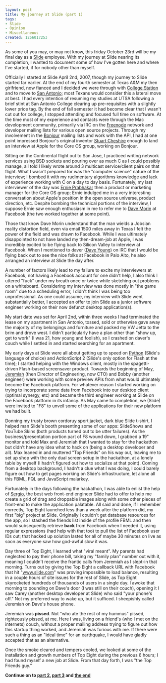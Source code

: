 ```yaml
--- 
layout: post
title: My journey at Slide (part 1)
tags: 
- Slide
- Opinion
- Miscellaneous
created: 1256017253
---
```

As some of you may, or may not know, this friday October 23rd will be my final 
day as a <a id="aptureLink_0RXt2swE8I" href="http://en.wikipedia.org/wiki/Slide">Slide</a> employee. With my journey at Slide nearing its completion, I wanted
to document some of how I've gotten here and where I've started, if for nobody other 
than myself.

Officially I started at Slide April 2nd, 2007, though my journey to Slide started 
far earlier. At the end of my fourth semester at Texas A&M my then girlfriend, now fiance&eacute;
and I decided we were through with <a id="aptureLink_aHZznBg58s" href="http://maps.google.com/maps?om=0&amp;iwloc=addr&amp;f=q&amp;ll=30.627977%2C-96.3344068&amp;hl=en&amp;z=13&amp;ie=UTF8">College Station</a> and to move to <a id="aptureLink_Gd4ZlvpCcA" href="http://maps.google.com/maps?om=0&amp;iwloc=addr&amp;f=q&amp;ll=29.4241219%2C-98.4936282&amp;hl=en&amp;z=13&amp;ie=UTF8">San Antonio</a>; most Texans would consider this a lateral move at best.
I had every intention of resuming my studies at UTSA following a brief stint at San Antonio College clearing up pre-requisites with a slightly lower price tag. By 
the end of fall semester it had become clear that I wasn't cut out for college, I 
stopped attending and focused full time on software. At the time most of my experience
and contacts were through the Mac development community, primarily via IRC on the <a id="aptureLink_GzxVgqeuw0" href="http://freenode.net/">Freenode</a>
network and developer mailing lists for various open source projects. Through 
my involvement in the <a id="aptureLink_53d9mUyyvO" href="http://en.wikipedia.org/wiki/Bonjour%20%28software%29">Bonjour</a> mailing lists and work with the API, I had at one 
point impressed Bonjour's original inventor <a id="aptureLink_cCGllfHxRe" href="http://en.wikipedia.org/wiki/Stuart%20Cheshire">Stuart Cheshire</a> enough to land 
an interview at Apple for the Core OS group, working on Bonjour. 

Sitting on the Continental flight out to San Jose, I practiced writing network services
using BSD sockets and pouring over as much C as I could possibly manage, all told I 
likely wrote around 3 multicast service/client pairs on that flight. What I wasn't prepared for 
was the "computer science" nature of the interview; I bombed it with my rudimentary algorithms
knowledge and lack of experience working with C on a day to day basis. Fortunately, my last 
interviewer of the day was <a id="aptureLink_mJ9ZfrKUGS" href="http://www.linkedin.com/in/drernie">Ernie Prabhakar</a> then a product or marketing manager for the Core OS 
group; Ernie indulged me in a very interesting conversation about Apple's position in the open 
source universe, product direction, etc. Despite bombing the technical portions of the interview, 
I suppose Ernie saw enough enthusiasm in me to refer me to <a id="aptureLink_4vNXJclTkH" href="http://www.linkedin.com/in/davemorin">Dave Morin</a> at Facebook (the two worked 
together at some point). 

Those that know Dave Morin understand that the man wields a Jobsian reality distortion field, 
even via email 1500 miles away in Texas I felt the power of the field and was drawn to Facebook. 
While I was ultimately disappointed to not have landed my then-dream-job at Apple, I was incredibly excited to be flying back to Silicon Valley to interview at Facebook. When I mentioned to daver (<a id="aptureLink_OG4mmMoyfm" href="http://twitter.com/stuffonfire">Dave Young</a>) on IRC that I would be flying back out to 
see the nice folks at Facebook in Palo Alto, he also arranged an interview at Slide the day after.

A number of factors likely lead to my failure to excite my interviewers at Facebook, not having a 
Facebook account for one didn't help, I also think I uttered "fuck" under my breath once or twice while 
sketching out problems on a whiteboard. Considering my interview was done mostly in "the game 
room" due to a scheduling error, I didn't think I was being too unprofessional. As one could assume, my interview with Slide went substantially better, I accepted an offer to join Slide as 
a junior software engineer working on their now defunct desktop application(s).

My start date was set for April 2nd, within three weeks I had terminated the lease on my apartment
in San Antonio, tossed, sold or otherwise gave away the majority of my belongings and furniture and packed my VW Jetta
to the brim and drove west. I didn't particularly have a plan other than "show up, get to work"
(I was 21, how young and foolish), so I crashed on daver's couch while I settled in and started 
searching for an apartment. 

My early days at Slide were all about getting up to speed on <a id="aptureLink_oG0xGN1j1F" href="http://en.wikipedia.org/wiki/Python%20%28programming%20language%29">Python</a> (Slide's language of choice) and 
ActionScript 2 (Slide's only option for Flash at the time); I started helping with the Windows 
client, mostly in the spagetti-driven Flash-based screensaver product. Towards the beginning of May,
<a id="aptureLink_8fiXI4SDgw" href="http://twitter.com/jerobi">Jeremiah</a> (then Director of Engineering, now CTO) and Bobby (another engineer) were working with 
some preview APIs from what would ultimately become the Facebook platform. For whatever reason I 
started working on trying to incorporate some data from Facebook into our desktop client (optimal 
synergy, etc) and became the third engineer working at Slide on the Facebook platform in its 
infancy. As May came to completion, we (Slide) were invited to "F8" to unveil some of the 
applications for their new platform we had built. 

Donning my trusty brown cordoruy sport jacket, dark blue Slide t-shirt, I helped man Slide's booth 
presenting some of our apps: SlideShows and YouTube Skins (both products turned out to be utter
failures). As the business/presentation portion part of F8 wound down, I grabbed a 19" monitor 
and told Max and Jeremiah that I wanted to stay for the hackathon but didn't have any idea what to 
hack on (being a desktop developer and all). Max leaned in and muttered "Top Friends" on his way
out, leaving me to set up shop with the only dual screen setup in the  hackathon, at a lonely table by myself (I hadn't 
figured out how to socialize at that point). Coming from a desktop background, I hadn't a clue
what I was doing, I could barely figure out how to get pages working on Slide's infrastructure, let
alone all this FBML, FQL and JavaScript malarkey.

Fortunately in the days following the hackathon, I was able to enlist the help of <a id="aptureLink_hhvhv9i8ar" href="http://www.flickr.com/photos/aarongustafson/6715261/">Sergio</a>, the best web front-end engineer
Slide had to offer to help me create a grid of drag and droppable images along with 
some other pieces of front-end to make the application palatable. All said and done, if I remember correctly, Top Eight launched less than a 
week after the platform did, my first "big" project at Slide. Originally I couldn't get database 
resources for the app, so I stashed the friends list inside of the profile FBML and then would 
subsequently retrieve **back** from Facebook when I needed it, using regular expressions (had help
with that too) to pull the list of Facebook user IDs out; that hacked up solution lasted for all
of maybe 30 minutes on live as soon as everyone saw how god-awful slow it was. 

Day three of Top Eight, I learned what "viral meant". My parents had neglected to pay their phone
bill, taking my "family plan" number out with it, meaning I couldn't receive the frantic calls 
from Jeremiah as I slept-in that morning. Turns out by giving the Top Eight a callback URL with 
Facebook that hit "www.slide.com" was proving impossible to load balance, resulting in a couple 
hours of site issues for the rest of Slide, as Top Eight skyrocketed hundreds of thousands of users in a single day. 
I awoke that morning to pounding on Dave's door (I was still on their couch), opening it I 
saw Carey (another desktop developer at Slide) who said "your phone's off." Not my preferred 
way to wake up, but it sufficed. I sheepishly called Jeremiah on Dave's house phone.

Jeremiah was **pissed**. Not "who ate the rest of my hummus" 
pissed, righteously pissed, at me. Here I was, living on a friend's (who I met on the internets) 
couch, without a proper mailing address trying to figure out how this startup thing worked, and 
Jeremiah was furious with me. If there were such a thing as an "ideal time" for an earthquake, I 
would have gladly accepted that as an alternative.

Once the smoke cleared and tempers cooled, we looked at some of the installation and growth numbers of Top Eight
during the previous 6 hours; I had found myself a new job at Slide. From that day forth, I was 
"the Top Friends guy."  


**Continue on to [part 2](http://unethicalblogger.com/posts/2009/10/my_journey_slide_part_2), [part 3](http://unethicalblogger.com/posts/2009/10/my_journey_slide_part_3) and [the end](http://unethicalblogger.com/posts/2009/10/end_journey)**

